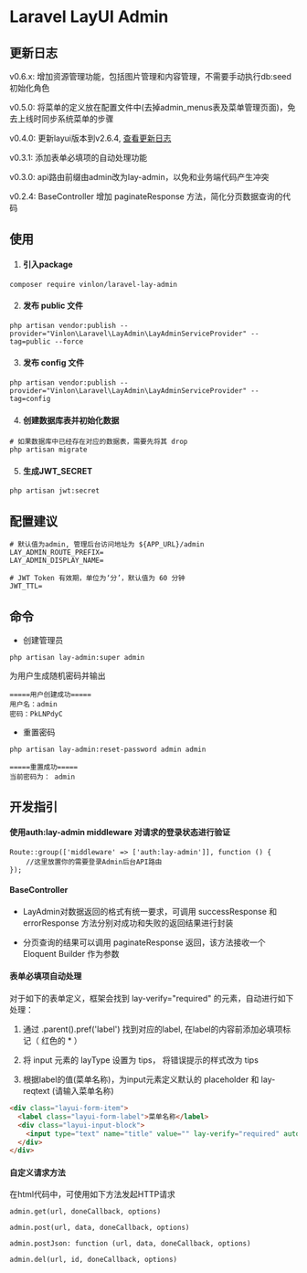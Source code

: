 # Laravel LayUI Admin

## 更新日志

v0.6.x: 增加资源管理功能，包括图片管理和内容管理，不需要手动执行db:seed初始化角色 

v0.5.0: 将菜单的定义放在配置文件中(去掉admin_menus表及菜单管理页面)，免去上线时同步系统菜单的步骤

v0.4.0: 更新layui版本到v2.6.4, [查看更新日志](https://www.layui.com/doc/base/changelog.html)

v0.3.1: 添加表单必填项的自动处理功能

v0.3.0: api路由前缀由admin改为lay-admin，以免和业务端代码产生冲突

v0.2.4: BaseController 增加 paginateResponse 方法，简化分页数据查询的代码


## 使用

1. #### 引入package 

```shell
composer require vinlon/laravel-lay-admin
```

2. #### 发布 public 文件

```shell
php artisan vendor:publish --provider="Vinlon\Laravel\LayAdmin\LayAdminServiceProvider" --tag=public --force
```

3. #### 发布 config 文件

```shell
php artisan vendor:publish --provider="Vinlon\Laravel\LayAdmin\LayAdminServiceProvider" --tag=config
```

4. #### 创建数据库表并初始化数据

```shell
# 如果数据库中已经存在对应的数据表，需要先将其 drop
php artisan migrate
```

5. #### 生成JWT_SECRET

```shell
php artisan jwt:secret
```
   
## 配置建议

```
# 默认值为admin, 管理后台访问地址为 ${APP_URL}/admin
LAY_ADMIN_ROUTE_PREFIX=
LAY_ADMIN_DISPLAY_NAME=

# JWT Token 有效期，单位为‘分’，默认值为 60 分钟
JWT_TTL=

```


## 命令

- 创建管理员

```
php artisan lay-admin:super admin
```

为用户生成随机密码并输出

```
=====用户创建成功=====
用户名：admin
密码：PkLNPdyC
```

- 重置密码

```
php artisan lay-admin:reset-password admin admin
```

```
=====重置成功=====
当前密码为： admin
```


## 开发指引

#### 使用auth:lay-admin middleware 对请求的登录状态进行验证

```
Route::group(['middleware' => ['auth:lay-admin']], function () {
    //这里放置你的需要登录Admin后台API路由
});
```

#### BaseController

- LayAdmin对数据返回的格式有统一要求，可调用 successResponse 和 errorResponse 方法分别对成功和失败的返回结果进行封装

- 分页查询的结果可以调用 paginateResponse 返回，该方法接收一个 Eloquent Builder 作为参数

#### 表单必填项自动处理

对于如下的表单定义，框架会找到 lay-verify="required" 的元素，自动进行如下处理：

1. 通过 .parent().pref('label') 找到对应的label, 在label的内容前添加必填项标记（ 红色的 * ） 

2. 将 input 元素的 layType 设置为 tips， 将错误提示的样式改为 tips

3. 根据label的值(菜单名称)，为input元素定义默认的 placeholder 和 lay-reqtext (请输入菜单名称)

```html
<div class="layui-form-item">
  <label class="layui-form-label">菜单名称</label>
  <div class="layui-input-block">
    <input type="text" name="title" value="" lay-verify="required" autocomplete="off" class="layui-input">
  </div>
</div>
```

#### 自定义请求方法
    
在html代码中，可使用如下方法发起HTTP请求

```
admin.get(url, doneCallback, options)

admin.post(url, data, doneCallback, options)

admin.postJson: function (url, data, doneCallback, options)

admin.del(url, id, doneCallback, options)
```







